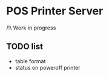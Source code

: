 # POS Printer Server

/!\ Work in progress

## TODO list

- table format
- status on poweroff printer

